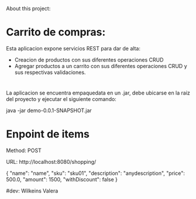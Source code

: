 About this project:

# Carrito de compras:
 Esta aplicacion expone servicios REST para dar de alta:
   
   * Creacion de productos con sus diferentes operaciones CRUD
   * Agregar productos a un carrito con sus diferentes operaciones CRUD y sus respectivas validaciones.
#
La aplicacion se encuentra empaquedata en un .jar, debe ubicarse en la raiz del proyecto y ejecutar el siguiente comando:

java -jar demo-0.0.1-SNAPSHOT.jar   

# Enpoint de items
Method: POST

URL: http://localhost:8080/shopping/

{
  "name": "name",
  "sku": "sku01",
  "description": "anydescription",
  "price": 500.0,
  "amount": 1500,
  "withDiscount": false
}

#dev: 
Wilkeins Valera

 